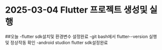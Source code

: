 # 2025-03-04 Flutter 프로젝트 생성및 실행

##오늘
-flutter sdk설치및 환경변수 설정완료
-git bash에서 flutter--version 실행 및 정상작동 확인
-android studion flutter sdk설정완료


